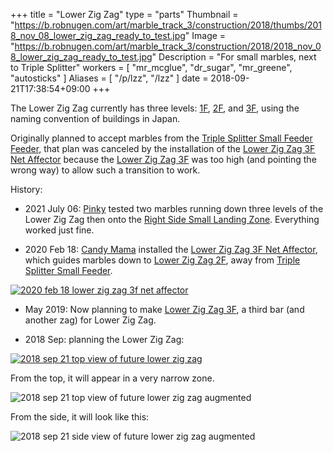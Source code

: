 +++
title = "Lower Zig Zag"
type = "parts"
Thumbnail = "https://b.robnugen.com/art/marble_track_3/construction/2018/thumbs/2018_nov_08_lower_zig_zag_ready_to_test.jpg"
Image = "https://b.robnugen.com/art/marble_track_3/construction/2018/2018_nov_08_lower_zig_zag_ready_to_test.jpg"
Description = "For small marbles, next to Triple Splitter"
workers = [
    "mr_mcglue",
	"dr_sugar",
	"mr_greene",
	"autosticks"
]
Aliases = [
  "/p/lzz",
  "/lzz"
]
date = 2018-09-21T17:38:54+09:00
+++

The Lower Zig Zag currently has three levels: [1F](/parts/lower-zig-zag-1f/), [2F](/parts/lower-zig-zag-2f/), and [3F](/parts/lower-zig-zag-3f/), using the naming convention of buildings in Japan.

Originally planned to accept marbles from the [Triple Splitter Small Feeder Feeder](/parts/triple-splitter-small-feeder-feeder/),
that plan was canceled by the installation of the [Lower Zig Zag 3F Net Affector](/parts/lower-zig-zag-3f-net-affector/) because the [Lower Zig Zag 3F](/parts/lower-zig-zag-3f/) was too high (and pointing the wrong way) to allow such a transition to work.

History:

* 2021 July 06: [Pinky](/workers/pinky/) tested two marbles running down three levels of the Lower Zig Zag then onto the [Right Side Small Landing Zone](/parts/right_side_small_landing_zone/).  Everything worked just fine.

* 2020 Feb 18: [Candy Mama](/workers/candy_mama/) installed the [Lower Zig Zag 3F Net Affector](/parts/lower-zig-zag-3f-net-affector/), which guides marbles down to [Lower Zig Zag 2F](/parts/lower-zig-zag-2f/), away from [Triple Splitter Small Feeder](/parts/triple-splitter-small-feeder/).

[![2020 feb 18 lower zig zag 3f net affector](//b.robnugen.com/art/marble_track_3/track/parts/2020/thumbs/2020_feb_18_lower_zig_zag_3f_net_affector.jpg)](//b.robnugen.com/art/marble_track_3/track/parts/2020/2020_feb_18_lower_zig_zag_3f_net_affector.jpg)

* May 2019: Now planning to make [Lower Zig Zag 3F](/parts/lower-zig-zag-3f/), a third bar (and another zag) for Lower Zig Zag.

* 2018 Sep: planning the Lower Zig Zag:

[![2018 sep 21 top view of future lower zig zag](//b.robnugen.com/art/marble_track_3/track/parts/thumbs/2018_sep_21_top_view_of_future_lower_zig_zag.jpg)](//b.robnugen.com/art/marble_track_3/track/parts/2018_sep_21_top_view_of_future_lower_zig_zag.jpg)

From the top, it will appear in a very narrow zone.

![2018 sep 21 top view of future lower zig zag augmented](//b.robnugen.com/art/marble_track_3/track/parts/thumbs/2018_sep_21_top_view_of_future_lower_zig_zag_augmented.jpg)

From the side, it will look like this:

![2018 sep 21 side view of future lower zig zag augmented](//b.robnugen.com/art/marble_track_3/track/parts/thumbs/2018_sep_21_side_view_of_future_lower_zig_zag_augmented.jpg)
